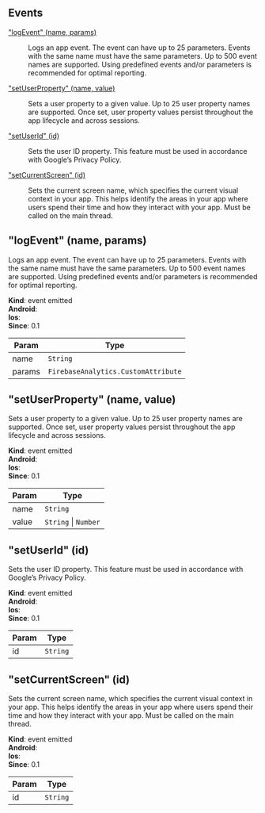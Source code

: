 ## Events

<dl>
<dt><a href="#event_logEvent">"logEvent" (name, params)</a></dt>
<dd><p>Logs an app event. The event can have up to 25 parameters. Events with the same name must have the same parameters. Up to 500 event names are supported. 
Using predefined events and/or parameters is recommended for optimal reporting.</p>
</dd>
<dt><a href="#event_setUserProperty">"setUserProperty" (name, value)</a></dt>
<dd><p>Sets a user property to a given value. Up to 25 user property names are supported. 
Once set, user property values persist throughout the app lifecycle and across sessions.</p>
</dd>
<dt><a href="#event_setUserId">"setUserId" (id)</a></dt>
<dd><p>Sets the user ID property. This feature must be used in accordance with Google’s Privacy Policy.</p>
</dd>
<dt><a href="#event_setCurrentScreen">"setCurrentScreen" (id)</a></dt>
<dd><p>Sets the current screen name, which specifies the current visual context in your app. 
This helps identify the areas in your app where users spend their time and how they interact with your app. 
Must be called on the main thread.</p>
</dd>
</dl>

<a name="event_logEvent"></a>

## "logEvent" (name, params)
Logs an app event. The event can have up to 25 parameters. Events with the same name must have the same parameters. Up to 500 event names are supported. 
Using predefined events and/or parameters is recommended for optimal reporting.

**Kind**: event emitted  
**Android**:   
**Ios**:   
**Since**: 0.1  

| Param | Type |
| --- | --- |
| name | <code>String</code> | 
| params | <code>FirebaseAnalytics.CustomAttribute</code> | 

<a name="event_setUserProperty"></a>

## "setUserProperty" (name, value)
Sets a user property to a given value. Up to 25 user property names are supported. 
Once set, user property values persist throughout the app lifecycle and across sessions.

**Kind**: event emitted  
**Android**:   
**Ios**:   
**Since**: 0.1  

| Param | Type |
| --- | --- |
| name | <code>String</code> | 
| value | <code>String</code> \| <code>Number</code> | 

<a name="event_setUserId"></a>

## "setUserId" (id)
Sets the user ID property. This feature must be used in accordance with Google’s Privacy Policy.

**Kind**: event emitted  
**Android**:   
**Ios**:   
**Since**: 0.1  

| Param | Type |
| --- | --- |
| id | <code>String</code> | 

<a name="event_setCurrentScreen"></a>

## "setCurrentScreen" (id)
Sets the current screen name, which specifies the current visual context in your app. 
This helps identify the areas in your app where users spend their time and how they interact with your app. 
Must be called on the main thread.

**Kind**: event emitted  
**Android**:   
**Ios**:   
**Since**: 0.1  

| Param | Type |
| --- | --- |
| id | <code>String</code> | 

